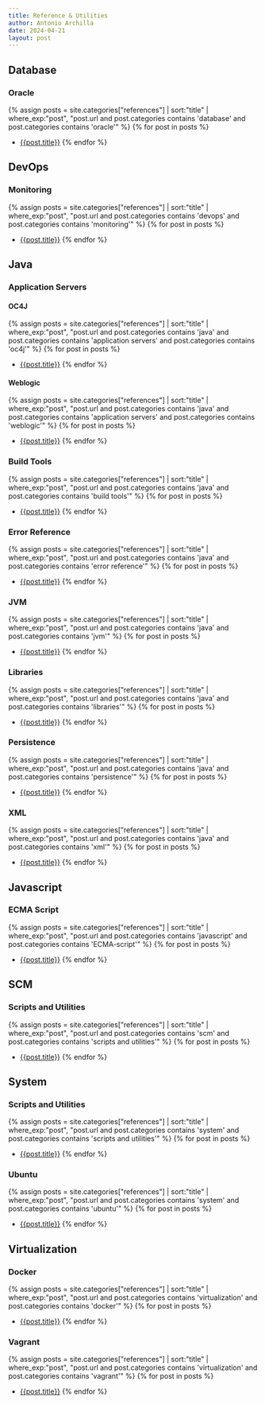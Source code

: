 ```yaml
---
title: Reference & Utilities
author: Antonio Archilla
date: 2024-04-21
layout: post
---
```


## Database

### Oracle

{% assign posts = site.categories["references"] | sort:"title" | where_exp:"post", "post.url and post.categories contains 'database' and post.categories contains 'oracle'" %}
{% for post in posts %}
- [{{post.title}}]({{post.url}})
{% endfor %}

[//]: #---------------------------

## DevOps

### Monitoring

{% assign posts = site.categories["references"] | sort:"title" | where_exp:"post", "post.url and post.categories contains 'devops' and post.categories contains 'monitoring'" %}
{% for post in posts %}
- [{{post.title}}]({{post.url}})
{% endfor %}

[//]: #---------------------------

## Java

### Application Servers

#### OC4J

{% assign posts = site.categories["references"] | sort:"title" | where_exp:"post", "post.url and post.categories contains 'java' and post.categories contains 'application servers' and post.categories contains 'oc4j'" %}
{% for post in posts %}
- [{{post.title}}]({{post.url}})
{% endfor %}

#### Weblogic

{% assign posts = site.categories["references"] | sort:"title" | where_exp:"post", "post.url and post.categories contains 'java' and post.categories contains 'application servers' and post.categories contains 'weblogic'" %}
{% for post in posts %}
- [{{post.title}}]({{post.url}})
{% endfor %}

### Build Tools

{% assign posts = site.categories["references"] | sort:"title" | where_exp:"post", "post.url and post.categories contains 'java' and post.categories contains 'build tools'" %}
{% for post in posts %}
- [{{post.title}}]({{post.url}})
{% endfor %}

### Error Reference

{% assign posts = site.categories["references"] | sort:"title" | where_exp:"post", "post.url and post.categories contains 'java' and post.categories contains 'error reference'" %}
{% for post in posts %}
- [{{post.title}}]({{post.url}})
{% endfor %}

### JVM

{% assign posts = site.categories["references"] | sort:"title" | where_exp:"post", "post.url and post.categories contains 'java' and post.categories contains 'jvm'" %}
{% for post in posts %}
- [{{post.title}}]({{post.url}})
{% endfor %}

### Libraries

{% assign posts = site.categories["references"] | sort:"title" | where_exp:"post", "post.url and post.categories contains 'java' and post.categories contains 'libraries'" %}
{% for post in posts %}
- [{{post.title}}]({{post.url}})
{% endfor %}

### Persistence

{% assign posts = site.categories["references"] | sort:"title" | where_exp:"post", "post.url and post.categories contains 'java' and post.categories contains 'persistence'" %}
{% for post in posts %}
- [{{post.title}}]({{post.url}})
{% endfor %}

### XML

{% assign posts = site.categories["references"] | sort:"title" | where_exp:"post", "post.url and post.categories contains 'java' and post.categories contains 'xml'" %}
{% for post in posts %}
- [{{post.title}}]({{post.url}})
{% endfor %}

[//]: #---------------------------

## Javascript

### ECMA Script

{% assign posts = site.categories["references"] | sort:"title" | where_exp:"post", "post.url and post.categories contains 'javascript' and post.categories contains 'ECMA-script'" %}
{% for post in posts %}
- [{{post.title}}]({{post.url}})
{% endfor %}
  
[//]: #---------------------------
  
## SCM
  
### Scripts and Utilities

{% assign posts = site.categories["references"] | sort:"title" | where_exp:"post", "post.url and post.categories contains 'scm' and post.categories contains 'scripts and utilities'" %}
{% for post in posts %}
- [{{post.title}}]({{post.url}})
{% endfor %}

[//]: #---------------------------
  
## System
  
### Scripts and Utilities

{% assign posts = site.categories["references"] | sort:"title" | where_exp:"post", "post.url and post.categories contains 'system' and post.categories contains 'scripts and utilities'" %}
{% for post in posts %}
- [{{post.title}}]({{post.url}})
{% endfor %}

### Ubuntu

{% assign posts = site.categories["references"] | sort:"title" | where_exp:"post", "post.url and post.categories contains 'system' and post.categories contains 'ubuntu'" %}
{% for post in posts %}
- [{{post.title}}]({{post.url}})
{% endfor %}

[//]: #---------------------------

## Virtualization

### Docker

{% assign posts = site.categories["references"] | sort:"title" | where_exp:"post", "post.url and post.categories contains 'virtualization' and post.categories contains 'docker'" %}
{% for post in posts %}
- [{{post.title}}]({{post.url}})
{% endfor %}

### Vagrant

{% assign posts = site.categories["references"] | sort:"title" | where_exp:"post", "post.url and post.categories contains 'virtualization' and post.categories contains 'vagrant'" %}
{% for post in posts %}
- [{{post.title}}]({{post.url}})
{% endfor %}

[//]: #---------------------------
